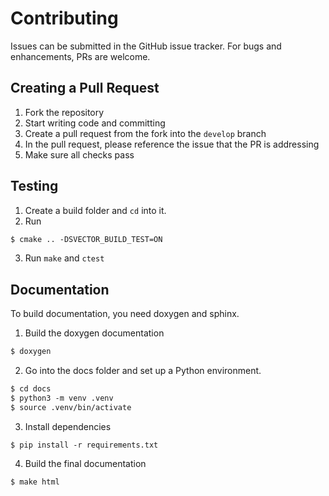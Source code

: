 # Contributing

Issues can be submitted in the GitHub issue tracker. For bugs and enhancements, PRs are welcome.

## Creating a Pull Request

1. Fork the repository
2. Start writing code and committing
3. Create a pull request from the fork into the `develop` branch
4. In the pull request, please reference the issue that the PR is addressing
5. Make sure all checks pass

## Testing

1. Create a build folder and `cd` into it.
2. Run

```txt
$ cmake .. -DSVECTOR_BUILD_TEST=ON
```

3. Run `make` and `ctest`

## Documentation

To build documentation, you need doxygen and sphinx.

1. Build the doxygen documentation

```txt
$ doxygen
```

2. Go into the docs folder and set up a Python environment.

```txt
$ cd docs
$ python3 -m venv .venv
$ source .venv/bin/activate
```

3. Install dependencies

```
$ pip install -r requirements.txt
```

4. Build the final documentation

```
$ make html
```

